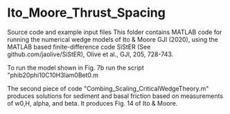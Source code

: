 # Ito_Moore_Thrust_Spacing
Source code and example input files
This folder contains MATLAB code for running the numerical wedge models of
Ito & Moore GJI (2020), using the MATLAB based finite-difference code
SiStER (See github.com/jaolive/SiStER), Olive et al., GJI, 205, 728-743.

To run the model shown in Fig. 7b run the script "phib20phi10C10H3lam0Bet0.m

The second piece of code "Combing_Scaling_CriticalWedgeTheory.m" produces 
solutions for sediment and basal friction based on measurements of w0,H,
alpha, and beta.  It produces Fig. 14 of Ito & Moore.
